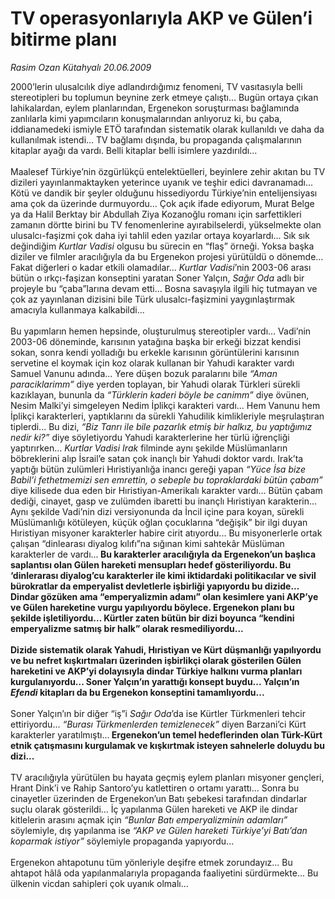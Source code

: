 # TV operasyonlarıyla AKP ve Gülen’i bitirme planı

*Rasim Ozan Kütahyalı 20.06.2009*

<div class="taraf_structure_2col_1zq">
<div class="margen_n">



 <p>2000’lerin ulusalcılık diye adlandırdığımız fenomeni, TV vasıtasıyla belli stereotipleri bu toplumun beynine zerk etmeye çalıştı... Bugün ortaya çıkan lahikalardan, eylem planlarından, Ergenekon soruşturması bağlamında zanlılarla kimi yapımcıların konuşmalarından anlıyoruz ki, bu çaba, iddianamedeki ismiyle ETÖ tarafından sistematik olarak kullanıldı ve daha da kullanılmak istendi... TV bağlamı dışında, bu propaganda çalışmalarının kitaplar ayağı da vardı. Belli kitaplar belli isimlere yazdırıldı... <br/><br/>Maalesef Türkiye’nin özgürlükçü entelektüelleri, beyinlere zehir akıtan bu TV dizileri yayınlanmaktayken yeterince uyanık ve teşhir edici davranamadı... Kötü ve dandik bir şeyler olduğunu hissediyordu Türkiye’nin entelijensiyası ama çok da üzerinde durmuyordu... Çok açık ifade ediyorum, Murat Belge ya da Halil Berktay bir Abdullah Ziya Kozanoğlu romanı için sarfettikleri zamanın dörtte birini bu TV fenomenlerine ayırabilselerdi, yükselmekte olan ulusalcı-faşizmi çok daha iyi tahlil eden yazılar ortaya koyarlardı... Sık sık değindiğim <i>Kurtlar Vadisi</i> olgusu bu sürecin en “flaş” örneği. Yoksa başka diziler ve filmler aracılığıyla da bu Ergenekon projesi yürütüldü o dönemde... Fakat diğerleri o kadar etkili olamadılar...<i> Kurtlar Vadisi</i>’nin 2003-06 arası bütün o ırkçı-faşizan konseptini yaratan Soner Yalçın, <i>Sağır Oda</i> adlı bir projeyle bu “çaba”larına devam etti... Bosna savaşıyla ilgili hiç tutmayan ve çok az yayınlanan dizisini bile Türk ulusalcı-faşizmini yaygınlaştırmak amacıyla kullanmaya kalkabildi... <br/><br/>Bu yapımların hemen hepsinde, oluşturulmuş stereotipler vardı... Vadi’nin 2003-06 döneminde, karısının yatağına başka bir erkeği bizzat kendisi sokan, sonra kendi yolladığı bu erkekle karısının görüntülerini karısının servetine el koymak için koz olarak kullanan bir Yahudi karakter vardı Samuel Vanunu adında... Yere düşen bozuk paralarını bile <i>“Aman paraciklarimm”</i> diye yerden toplayan, bir Yahudi olarak Türkleri sürekli kazıklayan, bununla da <i>“Türklerin kaderi böyle be canimm”</i> diye övünen, Nesim Malki’yi simgeleyen Nedim İplikçi karakteri vardı... Hem Vanunu hem İplikçi karakterleri, yaptıklarını da sürekli Yahudilik kimlikleriyle meşrulaştıran tiplerdi... Bu dizi, <i>“Biz Tanrı ile bile pazarlık etmiş bir halkız, bu yaptığımız nedir ki?”</i> diye söyletiyordu Yahudi karakterlerine her türlü iğrençliği yaptırırken... <i>Kurtlar Vadisi Irak</i> filminde aynı şekilde Müslümanların böbreklerini alıp İsrail’e satan çok inançlı bir Yahudi doktor vardı. Irak’ta yaptığı bütün zulümleri Hıristiyanlığa inancı gereği yapan<i> “Yüce İsa bize Babil’i fethetmemizi sen emrettin, o sebeple bu topraklardaki bütün çabam”</i> diye kilisede dua eden bir Hıristiyan-Amerikalı karakter vardı... Bütün çabam dediği, cinayet, gasp ve zulümden ibaretti bu inançlı Hıristiyan karakterin... Aynı şekilde Vadi’nin dizi versiyonunda da İncil içine para koyan, sürekli Müslümanlığı kötüleyen, küçük oğlan çocuklarına “değişik” bir ilgi duyan Hıristiyan misyoner karakterler habire cirit atıyordu... Bu misyonerlerle ortak çalışan “dinlearası diyalog kılıfı”na sığınan kimi sahtekâr Müslüman karakterler de vardı...<b> Bu karakterler aracılığıyla da Ergenekon’un başlıca saplantısı olan Gülen hareketi mensupları hedef gösteriliyordu. Bu ‘dinlerarası diyalog’cu karakterler ile kimi iktidardaki politikacılar ve sivil bürokratlar da emperyalist devletlerle işbirliği yapıyordu bu dizide... Dindar gözüken ama “emperyalizmin adamı” olan kesimlere yani AKP’ye ve Gülen hareketine vurgu yapılıyordu böylece. Ergenekon planı bu şekilde işletiliyordu... Kürtler zaten bütün bir dizi boyunca “kendini emperyalizme satmış bir halk” olarak resmediliyordu... <br/><br/>Dizide sistematik olarak Yahudi, Hıristiyan ve Kürt düşmanlığı yapılıyordu ve bu nefret kışkırtmaları üzerinden işbirlikçi olarak gösterilen Gülen hareketini ve AKP’yi dolayısıyla dindar Türkiye halkını vurma planları kurgulanıyordu... Soner Yalçın’ın yarattığı konsept buydu... Yalçın’ın <i>Efendi</i> kitapları da bu Ergenekon konseptini tamamlıyordu...</b> <br/><br/>Soner Yalçın’ın bir diğer “iş”i <i>Sağır Oda</i>’da ise Kürtler Türkmenleri tehcir ettiriyordu... <i>“Burası Türkmenlerden temizlenecek”</i> diyen Barzani’ci Kürt karakterler yaratılmıştı...<b> Ergenekon’un temel hedeflerinden olan Türk-Kürt etnik çatışmasını kurgulamak ve kışkırtmak isteyen sahnelerle doluydu bu dizi... </b><br/><br/>TV aracılığıyla yürütülen bu hayata geçmiş eylem planları misyoner gençleri, Hrant Dink’i ve Rahip Santoro’yu katlettiren o ortamı yarattı... Sonra bu cinayetler üzerinden de Ergenekon’un Batı şebekesi tarafından dindarlar suçlu olarak gösterildi... İç yapılanma Gülen hareketi ve AKP ile dindar kitlelerin arasını açmak için <i>“Bunlar Batı emperyalizminin adamları”</i> söylemiyle, dış yapılanma ise <i>“AKP ve Gülen hareketi Türkiye’yi Batı’dan koparmak istiyor”</i> söylemiyle propaganda yapıyordu... <br/><br/>Ergenekon ahtapotunu tüm yönleriyle deşifre etmek zorundayız... Bu ahtapot hâlâ oda yapılanmalarıyla propaganda faaliyetini sürdürmekte... Bu ülkenin vicdan sahipleri çok uyanık olmalı...</p>
<br/>
<br/>
<br/>



<br/>


<div id="taraf_not">
</div>

</div>


</div>
